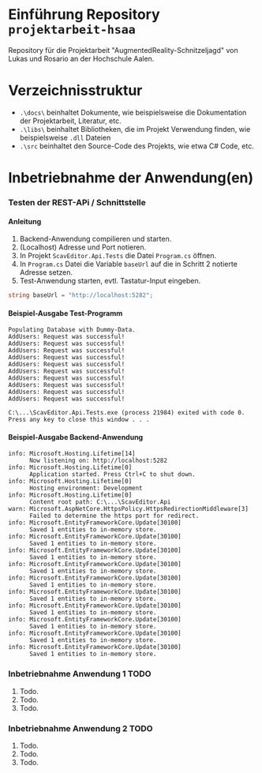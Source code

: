 # Einführung Repository `projektarbeit-hsaa`
Repository für die Projektarbeit "AugmentedReality-Schnitzeljagd" von Lukas und Rosario an der Hochschule Aalen.

# Verzeichnisstruktur

- `.\docs\` beinhaltet Dokumente, wie beispielsweise die Dokumentation der Projektarbeit, Literatur, etc.
- `.\libs\` beinhaltet Bibliotheken, die im Projekt Verwendung finden, wie beispielsweise `.dll` Dateien
- `.\src` beinhaltet den Source-Code des Projekts, wie etwa C# Code, etc.

# Inbetriebnahme der Anwendung(en)

### Testen der REST-APi / Schnittstelle

#### Anleitung

1) Backend-Anwendung compilieren und starten.
2) (Localhost) Adresse und Port notieren.
3) In Projekt `ScavEditor.Api.Tests` die Datei `Program.cs` öffnen.
4) In `Program.cs` Datei die Variable `baseUrl` auf die in Schritt 2 notierte Adresse setzen.
5) Test-Anwendung starten, evtl. Tastatur-Input eingeben.

```cs
string baseUrl = "http://localhost:5282";
```

#### Beispiel-Ausgabe Test-Programm

```
Populating Database with Dummy-Data.
AddUsers: Request was successful!
AddUsers: Request was successful!
AddUsers: Request was successful!
AddUsers: Request was successful!
AddUsers: Request was successful!
AddUsers: Request was successful!
AddUsers: Request was successful!
AddUsers: Request was successful!
AddUsers: Request was successful!
AddUsers: Request was successful!

C:\...\ScavEditor.Api.Tests.exe (process 21984) exited with code 0.
Press any key to close this window . . .
```

#### Beispiel-Ausgabe Backend-Anwendung

```
info: Microsoft.Hosting.Lifetime[14]
      Now listening on: http://localhost:5282
info: Microsoft.Hosting.Lifetime[0]
      Application started. Press Ctrl+C to shut down.
info: Microsoft.Hosting.Lifetime[0]
      Hosting environment: Development
info: Microsoft.Hosting.Lifetime[0]
      Content root path: C:\...\ScavEditor.Api
warn: Microsoft.AspNetCore.HttpsPolicy.HttpsRedirectionMiddleware[3]
      Failed to determine the https port for redirect.
info: Microsoft.EntityFrameworkCore.Update[30100]
      Saved 1 entities to in-memory store.
info: Microsoft.EntityFrameworkCore.Update[30100]
      Saved 1 entities to in-memory store.
info: Microsoft.EntityFrameworkCore.Update[30100]
      Saved 1 entities to in-memory store.
info: Microsoft.EntityFrameworkCore.Update[30100]
      Saved 1 entities to in-memory store.
info: Microsoft.EntityFrameworkCore.Update[30100]
      Saved 1 entities to in-memory store.
info: Microsoft.EntityFrameworkCore.Update[30100]
      Saved 1 entities to in-memory store.
info: Microsoft.EntityFrameworkCore.Update[30100]
      Saved 1 entities to in-memory store.
info: Microsoft.EntityFrameworkCore.Update[30100]
      Saved 1 entities to in-memory store.
info: Microsoft.EntityFrameworkCore.Update[30100]
      Saved 1 entities to in-memory store.
info: Microsoft.EntityFrameworkCore.Update[30100]
      Saved 1 entities to in-memory store.
```

### Inbetriebnahme Anwendung 1 TODO

1) Todo.
1) Todo.
1) Todo.

### Inbetriebnahme Anwendung 2 TODO

1) Todo.
1) Todo.
1) Todo.
